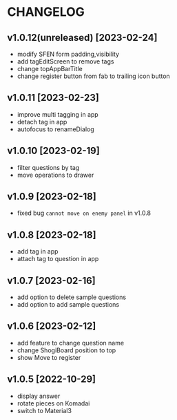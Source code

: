 # CHANGELOG

## v1.0.12(unreleased) [2023-02-24]
- modify SFEN form padding,visibility
- add tagEditScreen to remove tags
- change topAppBarTitle
- change register button from fab to trailing icon button

## v1.0.11 [2023-02-23]
- improve multi tagging in app
- detach tag in app
- autofocus to renameDialog

## v1.0.10 [2023-02-19]
- filter questions by tag
- move operations to drawer

## v1.0.9 [2023-02-18]
- fixed bug `cannot move on enemy panel` in v1.0.8

## v1.0.8 [2023-02-18]
- add tag in app
- attach tag to question in app

## v1.0.7 [2023-02-16]
- add option to delete sample questions
- add option to add sample questions

## v1.0.6 [2023-02-12]
- add feature to change question name
- change ShogiBoard position to top
- show Move to register

## v1.0.5 [2022-10-29]
- display answer
- rotate pieces on Komadai
- switch to Material3
